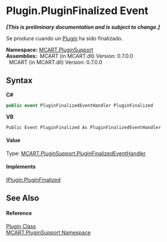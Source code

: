 # Plugin.PluginFinalized Event
 _**\[This is preliminary documentation and is subject to change.\]**_

Se produce cuando un <a href="a9773c1d-7ff5-ea9a-06bc-836b7335120f">Plugin</a> ha sido finalizado.

**Namespace:**&nbsp;<a href="4abc7841-aae2-1ecc-94fa-a3d251746bda">MCART.PluginSupport</a><br />**Assemblies:**&nbsp;&nbsp;MCART (in MCART.dll) Version: 0.7.0.0<br />&nbsp;&nbsp;MCART (in MCART.dll) Version: 0.7.0.0<br />

## Syntax

**C#**<br />
``` C#
public event PluginFinalizedEventHandler PluginFinalized
```

**VB**<br />
``` VB
Public Event PluginFinalized As PluginFinalizedEventHandler
```


#### Value
Type: <a href="9ba605d4-26ef-40e6-83a1-165648bd331a">MCART.PluginSupport.PluginFinalizedEventHandler</a>

#### Implements
<a href="24202360-8f75-be7e-6817-c02af8151613">IPlugin.PluginFinalized</a><br />

## See Also


#### Reference
<a href="a9773c1d-7ff5-ea9a-06bc-836b7335120f">Plugin Class</a><br /><a href="4abc7841-aae2-1ecc-94fa-a3d251746bda">MCART.PluginSupport Namespace</a><br />